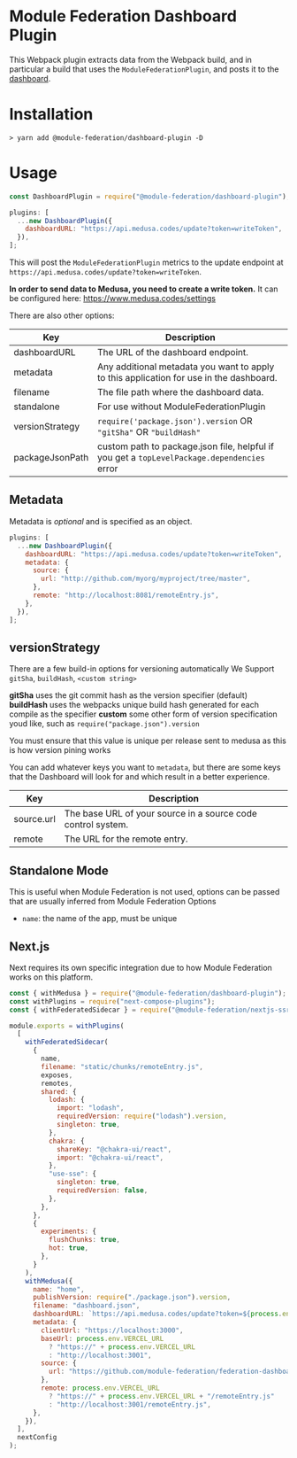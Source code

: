 # Module Federation Dashboard Plugin

This Webpack plugin extracts data from the Webpack build, and in particular a build that uses the `ModuleFederationPlugin`, and posts it to the [dashboard](https://hub.docker.com/r/scriptedalchemy/mf-dashboard).

# Installation

```shell script
> yarn add @module-federation/dashboard-plugin -D
```

# Usage

```js
const DashboardPlugin = require("@module-federation/dashboard-plugin");
```

```js
plugins: [
  ...new DashboardPlugin({
    dashboardURL: "https://api.medusa.codes/update?token=writeToken",
  }),
];
```

This will post the `ModuleFederationPlugin` metrics to the update endpoint at `https://api.medusa.codes/update?token=writeToken`.

**In order to send data to Medusa, you need to create a write token.** It can be configured here: https://www.medusa.codes/settings

There are also other options:

| Key             | Description                                                                                 |
| --------------- | ------------------------------------------------------------------------------------------- |
| dashboardURL    | The URL of the dashboard endpoint.                                                          |
| metadata        | Any additional metadata you want to apply to this application for use in the dashboard.     |
| filename        | The file path where the dashboard data.                                                     |
| standalone      | For use without ModuleFederationPlugin                                                      |
| versionStrategy | `require('package.json').version` OR `"gitSha"` OR `"buildHash"`                            |
| packageJsonPath | custom path to package.json file, helpful if you get a `topLevelPackage.dependencies` error |

## Metadata

Metadata is _optional_ and is specified as an object.

```js
plugins: [
  ...new DashboardPlugin({
    dashboardURL: "https://api.medusa.codes/update?token=writeToken",
    metadata: {
      source: {
        url: "http://github.com/myorg/myproject/tree/master",
      },
      remote: "http://localhost:8081/remoteEntry.js",
    },
  }),
];
```

## versionStrategy

There are a few build-in options for versioning automatically
We Support `gitSha`, `buildHash`, `<custom string>`

**gitSha** uses the git commit hash as the version specifier (default)
**buildHash** uses the webpacks unique build hash generated for each compile as the specifier
**custom** some other form of version specification youd like, such as `require("package.json").version`

You must ensure that this value is unique per release sent to medusa as this is how version pining works

You can add whatever keys you want to `metadata`, but there are some keys that the Dashboard will look for and which result in a better experience.

| Key        | Description                                                  |
| ---------- | ------------------------------------------------------------ |
| source.url | The base URL of your source in a source code control system. |
| remote     | The URL for the remote entry.                                |

## Standalone Mode

This is useful when Module Federation is not used, options can be passed that are usually inferred from Module Federation Options

- `name`: the name of the app, must be unique

## Next.js

Next requires its own specific integration due to how Module Federation works on this platform.

```js
const { withMedusa } = require("@module-federation/dashboard-plugin");
const withPlugins = require("next-compose-plugins");
const { withFederatedSidecar } = require("@module-federation/nextjs-ssr");

module.exports = withPlugins(
  [
    withFederatedSidecar(
      {
        name,
        filename: "static/chunks/remoteEntry.js",
        exposes,
        remotes,
        shared: {
          lodash: {
            import: "lodash",
            requiredVersion: require("lodash").version,
            singleton: true,
          },
          chakra: {
            shareKey: "@chakra-ui/react",
            import: "@chakra-ui/react",
          },
          "use-sse": {
            singleton: true,
            requiredVersion: false,
          },
        },
      },
      {
        experiments: {
          flushChunks: true,
          hot: true,
        },
      }
    ),
    withMedusa({
      name: "home",
      publishVersion: require("./package.json").version,
      filename: "dashboard.json",
      dashboardURL: `https://api.medusa.codes/update?token=${process.env.DASHBOARD_WRITE_TOKEN}`,
      metadata: {
        clientUrl: "https://localhost:3000",
        baseUrl: process.env.VERCEL_URL
          ? "https://" + process.env.VERCEL_URL
          : "http://localhost:3001",
        source: {
          url: "https://github.com/module-federation/federation-dashboard/tree/master/dashboard-example/home",
        },
        remote: process.env.VERCEL_URL
          ? "https://" + process.env.VERCEL_URL + "/remoteEntry.js"
          : "http://localhost:3001/remoteEntry.js",
      },
    }),
  ],
  nextConfig
);
```
